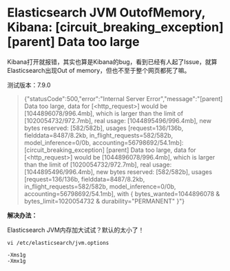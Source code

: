 Elasticsearch JVM OutofMemory, Kibana: [circuit_breaking_exception] [parent] Data too large
====		
Kibana打开就报错，其实也算是Kibana的bug，看到已经有人起了Issue，就算Elasticsearch出现Out of memory，但也不至于整个网页都死了嘛。

测试版本：7.9.0

>{"statusCode":500,"error":"Internal Server Error","message":"[parent] Data too large, data for [<http_request>] would be [1044896078/996.4mb], which is larger than the limit of [1020054732/972.7mb], real usage: [1044895496/996.4mb], new bytes reserved: [582/582b], usages [request=136/136b, fielddata=8487/8.2kb, in_flight_requests=582/582b, model_inference=0/0b, accounting=56798692/54.1mb]: [circuit_breaking_exception] [parent] Data too large, data for [<http_request>] would be [1044896078/996.4mb], which is larger than the limit of [1020054732/972.7mb], real usage: [1044895496/996.4mb], new bytes reserved: [582/582b], usages [request=136/136b, fielddata=8487/8.2kb, in_flight_requests=582/582b, model_inference=0/0b, accounting=56798692/54.1mb], with { bytes_wanted=1044896078 & bytes_limit=1020054732 & durability=\"PERMANENT\" }"}


**解决办法：**

Elasticsearch JVM内存加大试试？默认的太小了！
```
vi /etc/elasticsearch/jvm.options
```

```
-Xms1g
-Xmx1g
```




